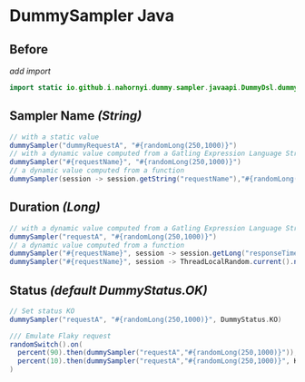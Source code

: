 # DummySampler Java

## Before
_add import_
```Java
import static io.github.i.nahornyi.dummy.sampler.javaapi.DummyDsl.dummySampler;
```

## Sampler Name _**(String)**_

```scala
// with a static value
dummySampler("dummyRequestA", "#{randomLong(250,1000)}")
// with a dynamic value computed from a Gatling Expression Language String
dummySampler("#{requestName}", "#{randomLong(250,1000)}")
// a dynamic value computed from a function
dummySampler(session -> session.getString("requestName"),"#{randomLong(250,1000)}")
```
## Duration _**(Long)**_

```scala
// with a dynamic value computed from a Gatling Expression Language String
dummySampler("requestA", "#{randomLong(250,1000)}")
// a dynamic value computed from a function
dummySampler("#{requestName}", session -> session.getLong("responseTime"))
dummySampler("#{requestName}", session -> ThreadLocalRandom.current().nextLong(100,500)) /// Not recommended
```

## Status _**(default DummyStatus.OK)**_
```scala
// Set status KO
dummySampler("requestA", "#{randomLong(250,1000)}", DummyStatus.KO)

/// Emulate Flaky request
randomSwitch().on(
  percent(90).then(dummySampler("requestA","#{randomLong(250,1000)}")),
  percent(10).then(dummySampler("requestA","#{randomLong(250,1000)}", KO))
)
```